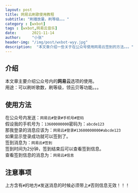 ```yaml
---
layout: post
title: 网易云刷歌使用教程
subtitle: "刷播放量，刷等级。。。"
category : [wxbot]
tags : [wxbot,网易云音乐]
date:       2021-11-14
author:     "小张"
header-img: "/img/post/wxbot-wyy.jpg"
description:  "本文章介绍一些关于在公众号使用网易云签到的方法。。。"
---
```


## 介绍
本文章主要介绍公众号内的**网易云**选项的使用。  
用途：可以刷听歌数，刷等级，领云贝等功能。。。  
  

## 使用方法
在公众号内发送：`网易云#登录#手机号#密码`  
假设我的手机号为：`13600000000`密码为：`abcde123`  
那我登录的消息应该为：`网易云#登录#13600000000#abcde123`  
如果显示登录成功就可以签到了。  
签到消息为：`网易云#签到`  
签到时间为2分钟，签到结束后可以查看签到信息。  
查看签到信息的消息为：`网易云#信息`  
  
## 注意事项
上方含有`#`的地方`#`发送消息的时候必须带上`#`否则信息无效！！！